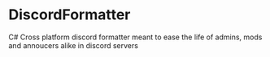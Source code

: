 # DiscordFormatter
C# Cross platform discord formatter meant to ease the life of admins, mods and annoucers alike in discord servers

